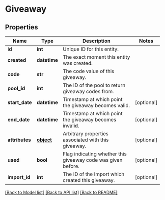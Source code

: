# Giveaway

## Properties
Name | Type | Description | Notes
------------ | ------------- | ------------- | -------------
**id** | **int** | Unique ID for this entity. | 
**created** | **datetime** | The exact moment this entity was created. | 
**code** | **str** | The code value of this giveaway. | 
**pool_id** | **int** | The ID of the pool to return giveaway codes from. | 
**start_date** | **datetime** | Timestamp at which point the giveaway becomes valid. | [optional] 
**end_date** | **datetime** | Timestamp at which point the giveaway becomes invalid. | [optional] 
**attributes** | [**object**](.md) | Arbitrary properties associated with this giveaway. | [optional] 
**used** | **bool** | Flag indicating whether this giveaway code was given before. | [optional] 
**import_id** | **int** | The ID of the Import which created this giveaway. | [optional] 

[[Back to Model list]](../README.md#documentation-for-models) [[Back to API list]](../README.md#documentation-for-api-endpoints) [[Back to README]](../README.md)


